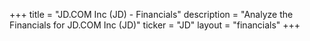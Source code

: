 +++
title = "JD.COM Inc (JD) - Financials"
description = "Analyze the Financials for JD.COM Inc (JD)"
ticker = "JD"
layout = "financials"
+++

